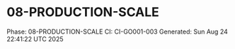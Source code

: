 # 08-PRODUCTION-SCALE
Phase: 08-PRODUCTION-SCALE
CI: CI-GO001-003
Generated: Sun Aug 24 22:41:22 UTC 2025
